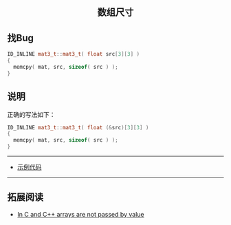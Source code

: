 <h2 align="center">数组尺寸</h2>

## 找Bug

```cpp
ID_INLINE mat3_t::mat3_t( float src[3][3] ) 
{ 
  memcpy( mat, src, sizeof( src ) ); 
}
```

## 说明

正确的写法如下：

```cpp
ID_INLINE mat3_t::mat3_t( float (&src)[3][3] ) 
{ 
  memcpy( mat, src, sizeof( src ) ); 
}
```

---
* [示例代码](../../source/bug101/source/main.cpp)
---

## 拓展阅读
* [In C and C++ arrays are not passed by value](https://hownot2code.wordpress.com/2016/06/25/in-c-and-c-arrays-are-not-passed-by-value/)